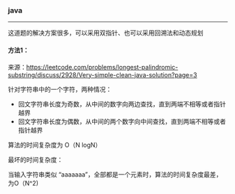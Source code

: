 ### java
-----

这道题的解决方案很多，可以采用双指针、也可以采用回溯法和动态规划

#### 方法1：

来源：https://leetcode.com/problems/longest-palindromic-substring/discuss/2928/Very-simple-clean-java-solution?page=3

针对字符串中的一个字符，两种情况：
- 回文字符串长度为奇数，从中间的数字向两边查找，直到两端不相等或者指针越界
- 回文字符串长度为偶数，从中间的两个数字向中间查找，直到两端不相等或者指针越界

算法的时间复杂度为 O（N logN）

最坏的时间复杂度：

当输入字符串类似 “aaaaaaa”，全部都是一个元素时，算法的时间复杂度最差，为O（N^2)

